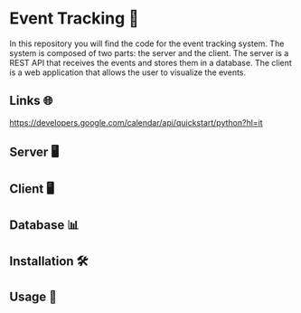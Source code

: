 # Event Tracking 📅

In this repository you will find the code for the event tracking system.
The system is composed of two parts: the server and the client. 
The server is a REST API that receives the events and stores them in a database. 
The client is a web application that allows the user to visualize the events.

## Links 🌐

https://developers.google.com/calendar/api/quickstart/python?hl=it

## Server 🖥

## Client 🖥

## Database 📊

## Installation 🛠

## Usage 📖